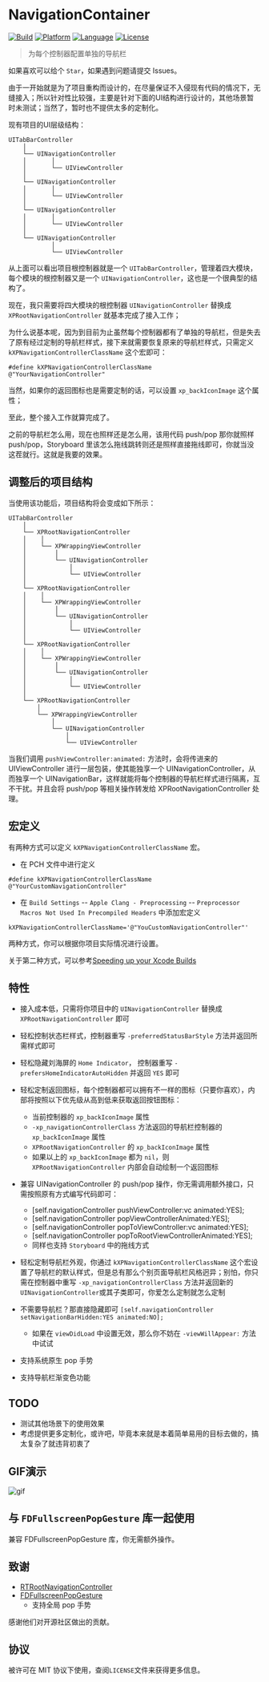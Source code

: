 # NavigationContainer

[![Build](https://img.shields.io/badge/build-passing-green.svg?style=flat)]()
[![Platform](https://img.shields.io/badge/platform-iOS-brown.svg?style=flat)]()
[![Language](https://img.shields.io/badge/language-Objective%20C-blue.svg?style=flat)]()
[![License](https://img.shields.io/badge/license-MIT-orange.svg?style=flat)]()

> 为每个控制器配置单独的导航栏

如果喜欢可以给个 `Star`，如果遇到问题请提交 Issues。

由于一开始就是为了项目重构而设计的，在尽量保证不入侵现有代码的情况下，无缝接入；所以针对性比较强，主要是针对下面的UI结构进行设计的，其他场景暂时未测试；当然了，暂时也不提供太多的定制化。


现有项目的UI层级结构：
```
UITabBarController
	│
	└── UINavigationController
	│		│
	│		└── UIViewController
	│
	└── UINavigationController
	│		│
	│		└── UIViewController
	│
	└── UINavigationController
	│		│
	│		└── UIViewController
	│
	└── UINavigationController
			│
			└── UIViewController
```
从上面可以看出项目根控制器就是一个 `UITabBarController`，管理着四大模块，每个模块的根控制器又是一个 `UINavigationController`，这也是一个很典型的结构了。

现在，我只需要将四大模块的根控制器 `UINavigationController` 替换成 `XPRootNavigationController` 就基本完成了接入工作；

为什么说基本呢，因为到目前为止虽然每个控制器都有了单独的导航栏，但是失去了原有经过定制的导航栏样式，接下来就需要恢复原来的导航栏样式，只需定义 `kXPNavigationControllerClassName` 这个宏即可：
```ObjC
#define kXPNavigationControllerClassName    @"YourNavigationController"
```

当然，如果你的返回图标也是需要定制的话，可以设置 `xp_backIconImage` 这个属性；

至此，整个接入工作就算完成了。

之前的导航栏怎么用，现在也照样还是怎么用，该用代码 push/pop 那你就照样 push/pop，Storyboard 里该怎么拖线跳转则还是照样直接拖线即可，你就当没这茬就行。这就是我要的效果。

## 调整后的项目结构

当使用该功能后，项目结构将会变成如下所示：
```
UITabBarController
    │
    └── XPRootNavigationController
    │    │
    │    └── XPWrappingViewController
    │        │
    │        └── UINavigationController
    │            │
    │            └── UIViewController
    │
    └── XPRootNavigationController
    │    │
    │    └── XPWrappingViewController
    │        │
    │        └── UINavigationController
    │            │
    │            └── UIViewController
    │
    └── XPRootNavigationController
    │    │
    │    └── XPWrappingViewController
    │        │
    │        └── UINavigationController
    │            │
    │            └── UIViewController
    │
    └── XPRootNavigationController
        │
        └── XPWrappingViewController
            │
            └── UINavigationController
                │
                └── UIViewController
```

当我们调用 `pushViewController:animated:` 方法时，会将传进来的 UIViewController 进行一层包装，使其能独享一个 UINavigationController，从而独享一个 UINavigationBar，这样就能将每个控制器的导航栏样式进行隔离，互不干扰。并且会将 push/pop 等相关操作转发给 XPRootNavigationController 处理。

## 宏定义

有两种方式可以定义 `kXPNavigationControllerClassName` 宏。

- 在 PCH 文件中进行定义
```ObjC
#define kXPNavigationControllerClassName    @"YourCustomNavigationController"
```

- 在 `Build Settings` -- `Apple Clang - Preprocessing` -- `Preprocessor Macros Not Used In Precompiled Headers` 中添加宏定义
```
kXPNavigationControllerClassName='@"YouCustomNavigationController"'
```

两种方式，你可以根据你项目实际情况进行设置。

关于第二种方式，可以参考[Speeding up your Xcode Builds](https://developer.apple.com/library/archive/technotes/tn2190/_index.html#//apple_ref/doc/uid/DTS10004305-CH1-TNTAG4)

## 特性

- 接入成本低，只需将你项目中的 `UINavigationController` 替换成 `XPRootNavigationController` 即可

- 轻松控制状态栏样式，控制器重写 `-preferredStatusBarStyle` 方法并返回所需样式即可

- 轻松隐藏刘海屏的 `Home Indicator`， 控制器重写 `-prefersHomeIndicatorAutoHidden` 并返回 `YES` 即可

- 轻松定制返回图标，每个控制器都可以拥有不一样的图标（只要你喜欢），内部将按照以下优先级从高到低来获取返回按钮图标：
	- 当前控制器的 `xp_backIconImage` 属性
	- `-xp_navigationControllerClass` 方法返回的导航栏控制器的 `xp_backIconImage` 属性
	- `XPRootNavigationController` 的 `xp_backIconImage` 属性
	- 如果以上的 `xp_backIconImage` 都为 `nil`，则 `XPRootNavigationController` 内部会自动绘制一个返回图标

- 兼容 UINavigationController 的 push/pop 操作，你无需调用额外接口，只需按照原有方式编写代码即可：
	- [self.navigationController pushViewController:vc animated:YES];
	- [self.navigationController popViewControllerAnimated:YES];
	- [self.navigationController popToViewController:vc animated:YES];
	- [self.navigationController popToRootViewControllerAnimated:YES];
	- 同样也支持 `Storyboard` 中的拖线方式

- 轻松定制导航栏外观，你通过 `kXPNavigationControllerClassName` 这个宏设置了导航栏的默认样式，但是总有那么个别页面导航栏风格迥异；别怕，你只需在控制器中重写 `-xp_navigationControllerClass` 方法并返回新的 `UINavigationController`或其子类即可，你爱怎么定制就怎么定制

- 不需要导航栏？那直接隐藏即可 `[self.navigationController setNavigationBarHidden:YES animated:NO];`
	- 如果在 `viewDidLoad` 中设置无效，那么你不妨在 `-viewWillAppear:` 方法中试试

- 支持系统原生 pop 手势

- 支持导航栏渐变色功能

## TODO

- 测试其他场景下的使用效果
- 考虑提供更多定制化，或许吧，毕竟本来就是本着简单易用的目标去做的，搞太复杂了就违背初衷了

## GIF演示

![gif](./preview.gif)

## 与 `FDFullscreenPopGesture` 库一起使用

兼容 FDFullscreenPopGesture 库，你无需额外操作。


## 致谢

- [RTRootNavigationController](https://github.com/rickytan/RTRootNavigationController.git)
- [FDFullscreenPopGesture](https://github.com/forkingdog/FDFullscreenPopGesture.git)
	- 支持全局 pop 手势

感谢他们对开源社区做出的贡献。

## 协议

被许可在 MIT 协议下使用，查阅`LICENSE`文件来获得更多信息。
